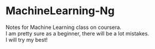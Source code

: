 # MachineLearning-Ng

Notes for Machine Learning class on coursera.<br>
I am pretty sure as a beginner, there will be a lot mistakes.<br>
I will try my best!
